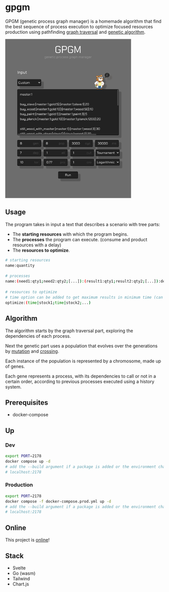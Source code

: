 # gpgm

GPGM (genetic process graph manager) is a homemade algorithm that find the best sequence of process execution to optimize focused resources production using pathfinding [graph traversal](https://en.wikipedia.org/wiki/Graph_traversal) and [genetic algorithm](https://en.wikipedia.org/wiki/Genetic_algorithm).

<img src="https://github.com/trixky/gpgm/blob/main/.demo/screenshots.gif" alt="Demo gif" width="400"/>

## Usage

The program takes in input a text that describes a scenario with tree parts:

- The __starting resources__ with which the program begins.
- The __processes__ the program can execute. (consume and product resources with a delay)
- The __resources to optimize__.

```bash
# starting resources
name:quantity

# processes
name:(need1:qty1;need2:qty2;[...]):(result1:qty1;result2:qty2;[...]):delay

# resources to optimize
# time option can be added to get maximum results in minimum time (can block the production flow)
optimize:(time|stock1;time|stock2;...)
```

## Algorithm

The algorithm starts by the graph traversal part, exploring the dependencies of each process.

Next the genetic part uses a population that evolves over the generations by [mutation](https://en.wikipedia.org/wiki/Mutation_(genetic_algorithm)) and [crossing](https://en.wikipedia.org/wiki/Crossover_(genetic_algorithm)).

Each instance of the population is represented by a chromosome, made up of genes.

Each gene represents a process, with its dependencies to call or not in a certain order, according to previous processes executed using a history system.

## Prerequisites

- docker-compose

## Up

### Dev

```bash
export PORT=2178
docker compose up -d
# add the --build argument if a package is added or the environment changes
# localhost:2178
```

### Production

```bash
export PORT=2178
docker compose -f docker-compose.prod.yml up -d
# add the --build argument if a package is added or the environment changes
# localhost:2178
```

## Online

This project is [online](https://gpgm.trixky.com/)!

## Stack

- Svelte
- Go (wasm)
- Tailwind
- Chart.js
